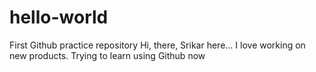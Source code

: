 # hello-world
First Github practice repository
Hi, there, Srikar here... I love working on new products. Trying to learn using Github now 
